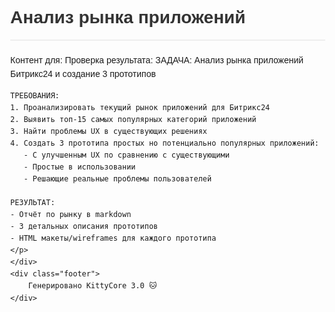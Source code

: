 <!DOCTYPE html>
<html lang="ru">
<head>
    <meta charset="UTF-8">
    <meta name="viewport" content="width=device-width, initial-scale=1.0">
    <title>Анализ рынка приложений</title>
    <style>
        body { font-family: Arial, sans-serif; margin: 40px; }
        .header { color: #333; border-bottom: 2px solid #eee; }
        .content { margin-top: 20px; line-height: 1.6; }
        .footer { margin-top: 40px; color: #666; font-size: 12px; }
    </style>
</head>
<body>
    <div class="header">
        <h1>Анализ рынка приложений</h1>
    </div>
    <div class="content">
        <p>Контент для: Проверка результата: 
    ЗАДАЧА: Анализ рынка приложений Битрикс24 и создание 3 прототипов

    ТРЕБОВАНИЯ:
    1. Проанализировать текущий рынок приложений для Битрикс24
    2. Выявить топ-15 самых популярных категорий приложений
    3. Найти проблемы UX в существующих решениях
    4. Создать 3 прототипа простых но потенциально популярных приложений:
       - С улучшенным UX по сравнению с существующими
       - Простые в использовании
       - Решающие реальные проблемы пользователей
    
    РЕЗУЛЬТАТ: 
    - Отчёт по рынку в markdown
    - 3 детальных описания прототипов
    - HTML макеты/wireframes для каждого прототипа
    </p>
    </div>
    <div class="footer">
        Генерировано KittyCore 3.0 🐱
    </div>
</body>
</html>